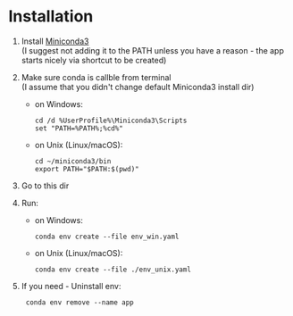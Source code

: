 # Installation

1. Install [Miniconda3](https://conda.io/miniconda.html)  
(I suggest not adding it to the PATH unless you 
have a reason - the app starts nicely via shortcut 
to be created)

2. Make sure conda is callble from terminal  
(I assume that you didn't change default Miniconda3 
install dir)
    * on Windows:

          cd /d %UserProfile%\Miniconda3\Scripts
          set "PATH=%PATH%;%cd%"

    * on Unix (Linux/macOS):

          cd ~/miniconda3/bin
          export PATH="$PATH:$(pwd)"


3. Go to this dir

4. Run:
    * on Windows:

          conda env create --file env_win.yaml

    * on Unix (Linux/macOS):

          conda env create --file ./env_unix.yaml

5. If you need - Uninstall env:

        conda env remove --name app
